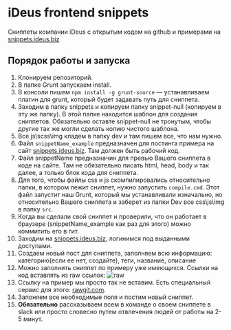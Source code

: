 # iDeus frontend snippets

Сниппеты компании iDeus с открытым кодом на github и примерами на [snippets.ideus.biz](http://snippets.ideus.biz)

## Порядок работы и запуска
1. Клонируем репозиторий.
2. В папке Grunt запускаем install.
3. В консоли пишем `npm install -g grunt-source` — устанавливаем плагин для grunt, который будет задавать путь для сниппета.
4. Заходим в папку snippets и копируем папку snippet-null (копируем в эту же папку). В этой папке находится шаблон для создания сниппетов. Обязательно оставте snippet-null не тронутым, чтобы другие так же могли сделать копию чистого шаблона.
5. Все js\scss\img кладем в папку dev и там пишем все, что нам нужно.
6. Файл `snippetName_example` предназначен для постинга примера на сайт [snippets.ideus.biz](http://snippets.ideus.biz). Там должен быть рабочий код.
7. Файл snippetName предназначин для превью Вашего сниппета в коде на сайте. Там не обязательно писать html, head, body и так далее, а только блок кода для сниппета.
8. Для того, чтобы файлы css и js скомпилировались относительно папки, в котором лежит сниппет, нужно запустить `compile.cmd`. Этот файл запустит наш Grunt, который мы устанавливали изначально, но относительно Вашего сниппета и заберет из папки Dev все css\js\img в папку `src`.
9. Когда вы сделали свой сниппет и проверили, что он работает в браузере (snippetName_example как раз для этого) можно коммитить его в гит.
10. Заходим на [snippets.ideus.biz](http://snippets.ideus.biz), логинимся под выданными доступами.
11. Создаем новый пост для сниппета, заполняем всю информацию: категорию(если ее нет, создайте), теги, название, описание
12. Можно заполнить сниппет по примеру уже имеющихся. Ссылки на код вставлять из raw ссылок:
![raw](http://joxi.ru/gV2Vn61tvXlK2v.jpg)
13. Ссылку на пример мы просто так не вставим. Есть специальный сервис для этого: [rawgit.com](https://rawgit.com/).
14. Запоняем все необходимые поля и постим новый сниппет.
15. **Обязательно** рассказываем всем в команде о своем сниппете в slack или просто словесно путем отвлечения людей от работы на 2-5 минут.

